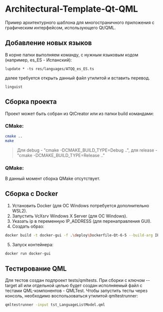 # Architectural-Template-Qt-QML

Пример архитектурного шаблона для многостраничного приложения с графическим интерфейсом, использующего Qt/QML.

## Добавление новых языков

В корне папки выполняем команду, с нужным языковым кодом (например, es_ES - Испанский):
```shell
lupdate * -ts res/languages/ATQQ_es_ES.ts
```
далее требуется открыть данный файл утилитой и вставить перевод.
```shell
linguist
```

## Сборка проекта

Проект может быть собран из QtCreator или из папки build командами:

### CMake:

```bash
cmake ..
make
```
> Для debug - "cmake -DCMAKE_BUILD_TYPE=Debug ..", для release - "cmake -DCMAKE_BUILD_TYPE=Release .."

### QMake:

В данный момент сборка QMake отсутствует.

## Сборка с Docker

1. Установить Docker (для ОС Windows потребуется дополнительно WSL2).
2. Запустить VcXsrv Windows X Server (для ОС Windows).
3. Указать ip в переменную IP_ADDRESS (для перенаправления GUI).
4. Создать образ:
```bash
docker build -t docker-gui -f .\deploy\Dockerfile-Qt-6-5 --build-arg IP_ADDRESS='your ip addres' .
```
5. Запуск контейнера:
```bash
docker run docker-gui
```

## Тестирование QML

Для тестов создан подпроект tests/qmltests. При сборки с ключом --target all или отдельной целью будет создан исполняемый файл с тестами QML-компонентов - QMLTest. Чтобы запустить тесты через консоль, необходимо воспользоваться утилитой qmltestrunner:
```bash
qmltestrunner -input tst_LanguageListModel.qml
```